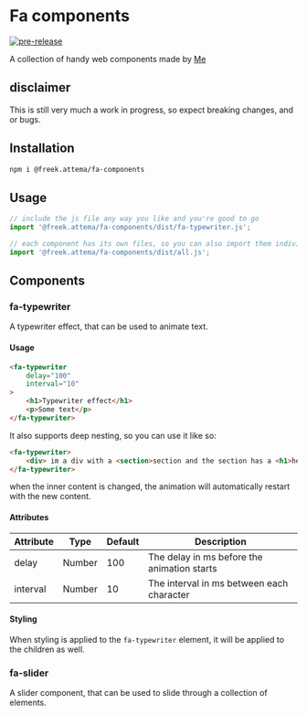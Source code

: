 # Fa components
[![pre-release](https://github.com/ProductionPanic/fa-components/actions/workflows/main.yml/badge.svg)](https://github.com/ProductionPanic/fa-components/actions/workflows/main.yml)

A collection of handy web components made by [Me](https://github.com/Freekiehsoes)

## disclaimer

This is still very much a work in progress, so expect breaking changes, and or bugs.

## Installation

```bash
npm i @freek.attema/fa-components
```

## Usage

```js
// include the js file any way you like and you're good to go
import '@freek.attema/fa-components/dist/fa-typewriter.js';

// each component has its own files, so you can also import them individually or all at once like so:
import '@freek.attema/fa-components/dist/all.js';
```

## Components

### fa-typewriter

A typewriter effect, that can be used to animate text.

#### Usage

```html
<fa-typewriter
    delay="100"
    interval="10"
>
    <h1>Typewriter effect</h1>
    <p>Some text</p>
</fa-typewriter>
```

It also supports deep nesting, so you can use it like so:

```html
<fa-typewriter>
    <div> im a div with a <section>section and the section has a <h1>header</h1></section> in it </div>
</fa-typewriter>
```

when the inner content is changed, the animation will automatically restart with the new content.

#### Attributes

| Attribute | Type | Default | Description |
| --- | --- | --- | --- |
| delay | Number | 100 | The delay in ms before the animation starts |
| interval | Number | 10 | The interval in ms between each character |

#### Styling

When styling is applied to the `fa-typewriter` element, it will be applied to the children as well.

### fa-slider

A slider component, that can be used to slide through a collection of elements.
